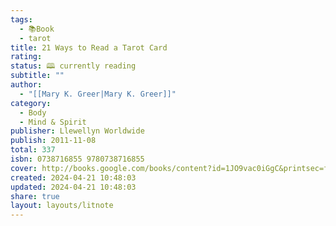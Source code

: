 ```yaml
---
tags:
  - 📚Book
  - tarot
title: 21 Ways to Read a Tarot Card
rating: 
status: 🕮 currently reading
subtitle: ""
author:
  - "[[Mary K. Greer|Mary K. Greer]]"
category:
  - Body
  - Mind & Spirit
publisher: Llewellyn Worldwide
publish: 2011-11-08
total: 337
isbn: 0738716855 9780738716855
cover: http://books.google.com/books/content?id=1JO9vac0iGgC&printsec=frontcover&img=1&zoom=1&edge=curl&source=gbs_api
created: 2024-04-21 10:48:03
updated: 2024-04-21 10:48:03
share: true
layout: layouts/litnote
---
```

